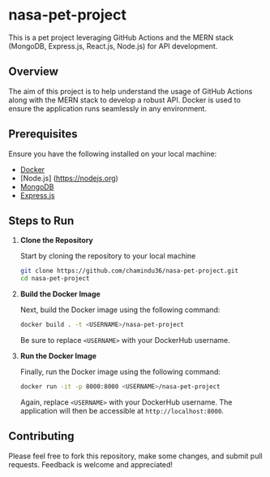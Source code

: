 # nasa-pet-project

This is a pet project leveraging GitHub Actions and the MERN stack (MongoDB, Express.js, React.js, Node.js) for API development.

## Overview

The aim of this project is to help understand the usage of GitHub Actions along with the MERN stack to develop a robust API. Docker is used to ensure the application runs seamlessly in any environment.

## Prerequisites

Ensure you have the following installed on your local machine:

- [Docker](https://docs.docker.com/get-docker/)
- [Node.js] (https://nodejs.org)
- [MongoDB](https://mongo.com/)
- [Express.js](https://expressjs.)

## Steps to Run

1. **Clone the Repository**

   Start by cloning the repository to your local machine

   ```bash
   git clone https://github.com/chamindu36/nasa-pet-project.git
   cd nasa-pet-project
   ```

2. **Build the Docker Image**

   Next, build the Docker image using the following command:

   ```bash
   docker build . -t <USERNAME>/nasa-pet-project
   ```

   Be sure to replace `<USERNAME>` with your DockerHub username.

3. **Run the Docker Image**

   Finally, run the Docker image using the following command:

   ```bash
   docker run -it -p 8000:8000 <USERNAME>/nasa-pet-project
   ```

   Again, replace `<USERNAME>` with your DockerHub username. The application will then be accessible at `http://localhost:8000`.

## Contributing

Please feel free to fork this repository, make some changes, and submit pull requests. Feedback is welcome and appreciated!
